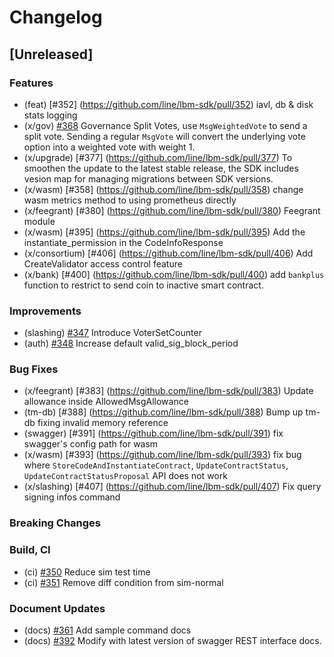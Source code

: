 # Changelog

## [Unreleased]

### Features
* (feat) [\#352] (https://github.com/line/lbm-sdk/pull/352) iavl, db & disk stats logging
* (x/gov) [\#368](https://github.com/line/lbm-sdk/pull/368) Governance Split Votes, use `MsgWeightedVote` to send a split vote. Sending a regular `MsgVote` will convert the underlying vote option into a weighted vote with weight 1.
* (x/upgrade) [\#377] (https://github.com/line/lbm-sdk/pull/377) To smoothen the update to the latest stable release, the SDK includes vesion map for managing migrations between SDK versions.
* (x/wasm) [\#358] (https://github.com/line/lbm-sdk/pull/358) change wasm metrics method to using prometheus directly
* (x/feegrant) [\#380] (https://github.com/line/lbm-sdk/pull/380) Feegrant module
* (x/wasm) [\#395] (https://github.com/line/lbm-sdk/pull/395) Add the instantiate_permission in the CodeInfoResponse
* (x/consortium) [\#406] (https://github.com/line/lbm-sdk/pull/406) Add CreateValidator access control feature
* (x/bank) [\#400] (https://github.com/line/lbm-sdk/pull/400) add `bankplus` function to restrict to send coin to inactive smart contract.

### Improvements
* (slashing) [\#347](https://github.com/line/lbm-sdk/pull/347) Introduce VoterSetCounter
* (auth) [\#348](https://github.com/line/lbm-sdk/pull/348) Increase default valid_sig_block_period

### Bug Fixes
* (x/feegrant) [\#383] (https://github.com/line/lbm-sdk/pull/383) Update allowance inside AllowedMsgAllowance
* (tm-db) [\#388] (https://github.com/line/lbm-sdk/pull/388) Bump up tm-db fixing invalid memory reference
* (swagger) [\#391] (https://github.com/line/lbm-sdk/pull/391) fix swagger's config path for wasm
* (x/wasm) [\#393] (https://github.com/line/lbm-sdk/pull/393) fix bug where `StoreCodeAndInstantiateContract`, `UpdateContractStatus`, `UpdateContractStatusProposal` API does not work
* (x/slashing) [\#407] (https://github.com/line/lbm-sdk/pull/407) Fix query signing infos command

### Breaking Changes

### Build, CI
* (ci) [\#350](https://github.com/line/lbm-sdk/pull/350) Reduce sim test time
* (ci) [\#351](https://github.com/line/lbm-sdk/pull/351) Remove diff condition from sim-normal

### Document Updates
* (docs) [\#361](https://github.com/line/lbm-sdk/pull/361) Add sample command docs
* (docs) [\#392](https://github.com/line/lbm-sdk/pull/392) Modify with latest version of swagger REST interface docs.
